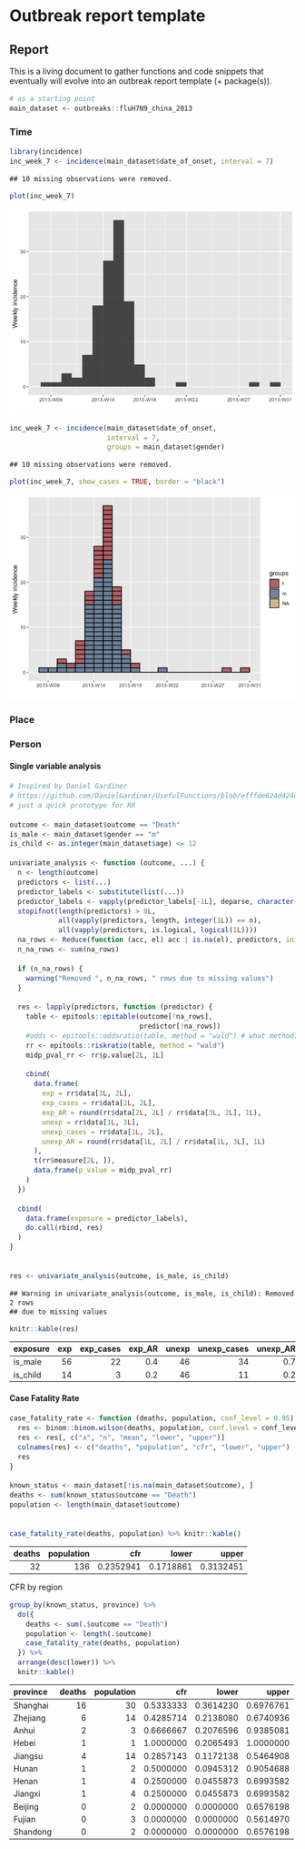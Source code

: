 Outbreak report template
================

## Report

This is a living document to gather functions and code snippets that
eventually will evolve into an outbreak report template (+ package(s)).

``` r
# as a starting point
main_dataset <- outbreaks::fluH7N9_china_2013
```

### Time

``` r
library(incidence)
inc_week_7 <- incidence(main_dataset$date_of_onset, interval = 7)
```

    ## 10 missing observations were removed.

``` r
plot(inc_week_7)
```

![](oubreak-report_files/figure-gfm/unnamed-chunk-3-1.png)<!-- -->

``` r
inc_week_7 <- incidence(main_dataset$date_of_onset, 
                        interval = 7, 
                        groups = main_dataset$gender)
```

    ## 10 missing observations were removed.

``` r
plot(inc_week_7, show_cases = TRUE, border = "black")
```

![](oubreak-report_files/figure-gfm/unnamed-chunk-4-1.png)<!-- -->

### Place

### Person

#### Single variable analysis

``` r
# Inspired by Daniel Gardiner
# https://github.com/DanielGardiner/UsefulFunctions/blob/efffde624d424d977651ed1a9ee4430cbf2b0d6f/single.variable.analysis.v0.3.R#L12
# just a quick prototype for RR

outcome <- main_dataset$outcome == "Death"
is_male <- main_dataset$gender == "m"
is_child <- as.integer(main_dataset$age) <= 12

univariate_analysis <- function (outcome, ...) {
  n <- length(outcome)
  predictors <- list(...)
  predictor_labels <- substitute(list(...))
  predictor_labels <- vapply(predictor_labels[-1L], deparse, character(1L))
  stopifnot(length(predictors) > 0L, 
            all(vapply(predictors, length, integer(1L)) == n),
            all(vapply(predictors, is.logical, logical(1L))))
  na_rows <- Reduce(function (acc, el) acc | is.na(el), predictors, init = FALSE)
  n_na_rows <- sum(na_rows)
  
  if (n_na_rows) {
    warning("Removed ", n_na_rows, " rows due to missing values")
  }
  
  res <- lapply(predictors, function (predictor) {
    table <- epitools::epitable(outcome[!na_rows], 
                                predictor[!na_rows])    
    #odds <- epitools::oddsratio(table, method = "wald") # what method?
    rr <- epitools::riskratio(table, method = "wald")
    midp_pval_rr <- rr$p.value[2L, 1L]
 
    cbind(
      data.frame(
        exp = rr$data[3L, 2L],
        exp_cases = rr$data[2L, 2L],
        exp_AR = round(rr$data[2L, 2L] / rr$data[3L, 2L], 1L),
        unexp = rr$data[1L, 3L],
        unexp_cases = rr$data[1L, 2L],
        unexp_AR = round(rr$data[1L, 2L] / rr$data[1L, 3L], 1L)
      ),
      t(rr$measure[2L, ]),
      data.frame(p_value = midp_pval_rr)
    )
  })
  
  cbind(
    data.frame(exposure = predictor_labels),
    do.call(rbind, res)
  )
}


res <- univariate_analysis(outcome, is_male, is_child)
```

    ## Warning in univariate_analysis(outcome, is_male, is_child): Removed 2 rows
    ## due to missing values

``` r
knitr::kable(res)
```

| exposure  | exp | exp\_cases | exp\_AR | unexp | unexp\_cases | unexp\_AR |  estimate |     lower |    upper |  p\_value |
| :-------- | --: | ---------: | ------: | ----: | -----------: | --------: | --------: | --------: | -------: | --------: |
| is\_male  |  56 |         22 |     0.4 |    46 |           34 |       0.7 | 0.9601518 | 0.7233926 | 1.274400 | 0.7785528 |
| is\_child |  14 |          3 |     0.2 |    46 |           11 |       0.2 | 0.4046921 | 0.1227969 | 1.333712 | 0.1225535 |

#### Case Fatality Rate

``` r
case_fatality_rate <- function (deaths, population, conf_level = 0.95) {
  res <- binom::binom.wilson(deaths, population, conf.level = conf_level)
  res <- res[, c("x", "n", "mean", "lower", "upper")]
  colnames(res) <- c("deaths", "population", "cfr", "lower", "upper")
  res
}

known_status <- main_dataset[!is.na(main_dataset$outcome), ]
deaths <- sum(known_status$outcome == "Death")
population <- length(main_dataset$outcome)


case_fatality_rate(deaths, population) %>% knitr::kable()
```

| deaths | population |       cfr |     lower |     upper |
| -----: | ---------: | --------: | --------: | --------: |
|     32 |        136 | 0.2352941 | 0.1718861 | 0.3132451 |

CFR by region

``` r
group_by(known_status, province) %>%
  do({
    deaths <- sum(.$outcome == "Death")
    population <- length(.$outcome)
    case_fatality_rate(deaths, population)
  }) %>%
  arrange(desc(lower)) %>%
  knitr::kable()
```

| province | deaths | population |       cfr |     lower |     upper |
| :------- | -----: | ---------: | --------: | --------: | --------: |
| Shanghai |     16 |         30 | 0.5333333 | 0.3614230 | 0.6976761 |
| Zhejiang |      6 |         14 | 0.4285714 | 0.2138080 | 0.6740936 |
| Anhui    |      2 |          3 | 0.6666667 | 0.2076596 | 0.9385081 |
| Hebei    |      1 |          1 | 1.0000000 | 0.2065493 | 1.0000000 |
| Jiangsu  |      4 |         14 | 0.2857143 | 0.1172138 | 0.5464908 |
| Hunan    |      1 |          2 | 0.5000000 | 0.0945312 | 0.9054688 |
| Henan    |      1 |          4 | 0.2500000 | 0.0455873 | 0.6993582 |
| Jiangxi  |      1 |          4 | 0.2500000 | 0.0455873 | 0.6993582 |
| Beijing  |      0 |          2 | 0.0000000 | 0.0000000 | 0.6576198 |
| Fujian   |      0 |          3 | 0.0000000 | 0.0000000 | 0.5614970 |
| Shandong |      0 |          2 | 0.0000000 | 0.0000000 | 0.6576198 |
